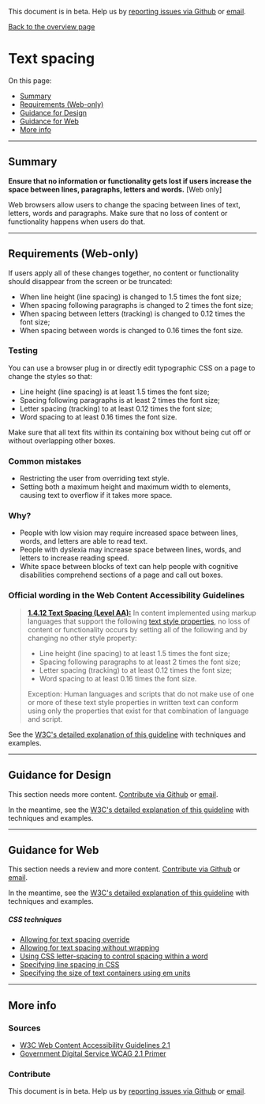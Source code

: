 This document is in beta. Help us by [reporting issues via Github](https://github.com/jfhector/accessibility-guidelines) or [email](mailto:jeanfrancois.hector@googlemail.com).

[Back to the overview page](./../index.html)

# Text spacing

On this page:

- [Summary](#summary)
- [Requirements (Web-only)](#requirements-web-only)
- [Guidance for Design](#guidance-for-design)
- [Guidance for Web](#guidance-for-web)
- [More info](#more-info)

---

## Summary

**Ensure that no information or functionality gets lost if users increase the space between lines, paragraphs, letters and words.** [Web only]

Web browsers allow users to change the spacing between lines of text, letters, words and paragraphs. Make sure that no loss of content or functionality happens when users do that.

---

## Requirements (Web-only)

If users apply all of these changes together, no content or functionality should disappear from the screen or be truncated:

- When line height (line spacing) is changed to 1.5 times the font size;
- When spacing following paragraphs is changed to 2 times the font size;
- When spacing between letters (tracking) is changed to 0.12 times the font size;
- When spacing between words is changed to 0.16 times the font size.

### Testing

You can use a browser plug in or directly edit typographic CSS on a page to change the styles so that:

- Line height (line spacing) is at least 1.5 times the font size;
- Spacing following paragraphs is at least 2 times the font size;
- Letter spacing (tracking) to at least 0.12 times the font size;
- Word spacing to at least 0.16 times the font size.

Make sure that all text fits within its containing box without being cut off or without overlapping other boxes.

### Common mistakes

- Restricting the user from overriding text style.
- Setting both a maximum height and maximum width to elements, causing text to overflow if it takes more space.

### Why?

- People with low vision may require increased space between lines, words, and letters are able to read text.
- People with dyslexia may increase space between lines, words, and letters to increase reading speed.
- White space between blocks of text can help people with cognitive disabilities comprehend sections of a page and call out boxes.

### Official wording in the Web Content Accessibility Guidelines

> [**1.4.12 Text Spacing (Level AA):**](https://www.w3.org/WAI/WCAG21/Understanding/text-spacing.html) In content implemented using markup languages that support the following [text style properties](https://www.w3.org/WAI/WCAG21/Understanding/text-spacing.html#dfn-text), no loss of content or functionality occurs by setting all of the following and by changing no other style property:
>
> - Line height (line spacing) to at least 1.5 times the font size;
> - Spacing following paragraphs to at least 2 times the font size;
> - Letter spacing (tracking) to at least 0.12 times the font size;
> - Word spacing to at least 0.16 times the font size.
>
> Exception: Human languages and scripts that do not make use of one or more of these text style properties in written text can conform using only the properties that exist for that combination of language and script.

See the [W3C's detailed explanation of this guideline](LINK) with techniques and examples.

---

## Guidance for Design

This section needs more content. [Contribute via Github](https://github.com/theappbusiness/accessibility-guidelines/) or [email](mailto:jeanfrancois@theappbusiness.com).

In the meantime, see the [W3C's detailed explanation of this guideline](https://www.w3.org/WAI/WCAG21/Understanding/text-spacing.html) with techniques and examples.

---

## Guidance for Web

This section needs a review and more content. [Contribute via Github](https://github.com/theappbusiness/accessibility-guidelines/) or [email](mailto:jeanfrancois@theappbusiness.com).

In the meantime, see the [W3C's detailed explanation of this guideline](https://www.w3.org/WAI/WCAG21/Understanding/text-spacing.html) with techniques and examples.

##### CSS techniques

- [Allowing for text spacing override](https://www.w3.org/WAI/WCAG21/Techniques/css/C36)
- [Allowing for text spacing without wrapping](https://www.w3.org/WAI/WCAG21/Techniques/css/C35)
- [Using CSS letter-spacing to control spacing within a word](https://www.w3.org/WAI/WCAG21/Techniques/css/C8)
- [Specifying line spacing in CSS](https://www.w3.org/WAI/WCAG21/Techniques/css/C21)
- [Specifying the size of text containers using em units](https://www.w3.org/WAI/WCAG21/Techniques/css/C28)

---

## More info

### Sources

- [W3C Web Content Accessibility Guidelines 2.1](https://www.w3.org/TR/WCAG21/)
- [Government Digital Service WCAG 2.1 Primer](https://alphagov.github.io/wcag-primer/)

### Contribute

This document is in beta. Help us by [reporting issues via Github](https://github.com/jfhector/accessibility-guidelines) or [email](mailto:jeanfrancois.hector@googlemail.com).
